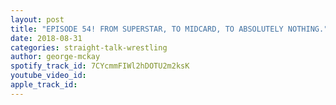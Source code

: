```yaml
---
layout: post
title: "EPISODE 54! FROM SUPERSTAR, TO MIDCARD, TO ABSOLUTELY NOTHING."
date: 2018-08-31
categories: straight-talk-wrestling
author: george-mckay
spotify_track_id: 7CYcmmFIWl2hDOTU2m2ksK
youtube_video_id: 
apple_track_id: 
---
```

